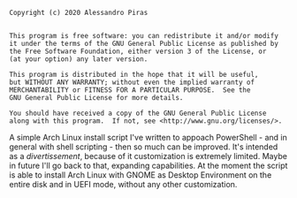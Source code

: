     Copyright (c) 2020 Alessandro Piras

    
    This program is free software: you can redistribute it and/or modify
    it under the terms of the GNU General Public License as published by
    the Free Software Foundation, either version 3 of the License, or
    (at your option) any later version.

    This program is distributed in the hope that it will be useful,
    but WITHOUT ANY WARRANTY; without even the implied warranty of
    MERCHANTABILITY or FITNESS FOR A PARTICULAR PURPOSE.  See the
    GNU General Public License for more details.

    You should have received a copy of the GNU General Public License
    along with this program.  If not, see <http://www.gnu.org/licenses/>.


A simple Arch Linux install script I've written to appoach PowerShell - and in general with shell scripting - then so much can be improved. 
It's intended as a _divertissement_, because of it customization is extremely limited. Maybe in future I'll go back to that, expanding capabilities.
At the moment the script is able to install Arch Linux with GNOME as Desktop Environment on the entire disk and in UEFI mode, without any other customization.
